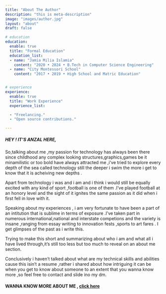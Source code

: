 ```yaml
---
title: "About The Author"
description: "this is meta-description"
image: "images/author.jpg"
layout: "about"
draft: false

# education
education:
  enable: true
  title: "Formal Education"
  education_list:
  - name: "Jamia Milia Islamia"
    content: "2020 • 2024 • B.Tech in Computer Science Engineering"
  - name: "City Montessori School"
    content: "2017 • 2019 • High School and Matric Education"


# experience
experience:
  enable: true
  title: "Work Experience"
  experience_list:

  - "Freelancing."
  - "Open source contributions."

---
```

##### HEY ! IT'S ANZAL HERE,


So,talking about me ,my passion for technology has always been there since childhood any complex looking structures,graphics,games be it minamilistic or too bold have always attracted me ,i've tried to explore every depth of the sea called technology still the deeper i swim the more i get to know that it is acheiving new depths .

Apart from technology i was and i am and i think i would still be equally excited with any kind of sport ,football is one of them .I’ve played football at an honory level and the sight of it ignites the same passion as it did when i first fell in love with it. 

Speaking about my experiences , i am very fortunate to have been a part of an intitution that is sublime in terms of exposure .I’ve taken part in numerous international,national and interstate competions and the variety is insane ,ranging from essay writing to innovation fests ,sports to art fares . I get glimpses of the past as i write this.

Trying to make this short and summarizing about who i am and what all i have lived through,it’s still too less but too much to reveal on an about me section.

Conclusively i haven’t talked about what are my technical skills and abilities cause this isin’t a resume ,rather i shared about how intriguing it can be when you get to know about someone to an extent that you wanna know more ,so feel free to contact and slide ino my dm. 


#### WANNA KNOW MORE ABOUT ME , [click here](https://anzalabidi.netlify.app/)